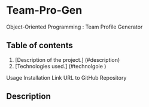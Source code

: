 # Team-Pro-Gen
Object-Oriented Programming : Team Profile Generator

## Table of contents

1. [Description of the project.] (#description)
2. [Technologies used.] (#technolgoie )


Usage
Installation
Link URL to GitHub Repository

## Description 
